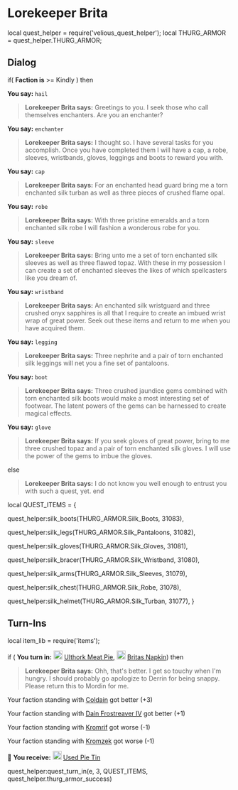 # Lorekeeper Brita


local quest_helper = require('velious_quest_helper');
local THURG_ARMOR = quest_helper.THURG_ARMOR;



## Dialog

if( **Faction is** >= Kindly ) then 


**You say:** `hail`




>**Lorekeeper Brita says:** Greetings to you.  I seek those who call themselves enchanters.  Are you an enchanter?


**You say:** `enchanter`




>**Lorekeeper Brita says:** I thought so.  I have several tasks for you accomplish.  Once you have completed them I will have a cap, a robe, sleeves, wristbands, gloves, leggings and boots to reward you with.
 

**You say:** `cap`




>**Lorekeeper Brita says:** For an enchanted head guard bring me a torn enchanted silk turban as well as three pieces of crushed flame opal.
 

**You say:** `robe`




>**Lorekeeper Brita says:** With three pristine emeralds and a torn enchanted silk robe I will fashion a wonderous robe for you.


**You say:** `sleeve`




>**Lorekeeper Brita says:** Bring unto me a set of torn enchanted silk sleeves as well as three flawed topaz.  With these in my possession I can create a set of enchanted sleeves the likes of which spellcasters like you dream of.


**You say:** `wristband`




>**Lorekeeper Brita says:** An enchanted silk wristguard and three crushed onyx sapphires is all that I require to create an imbued wrist wrap of great power.  Seek out these items and return to me when you have acquired them.


**You say:** `legging`




>**Lorekeeper Brita says:** Three nephrite and a pair of torn enchanted silk leggings will net you a fine set of pantaloons.


**You say:** `boot`




>**Lorekeeper Brita says:** Three crushed jaundice gems combined with torn enchanted silk boots would make a most interesting set of footwear.  The latent powers of the gems can be harnessed to create magical effects.


**You say:** `glove`




>**Lorekeeper Brita says:** If you seek gloves of great power, bring to me three crushed topaz and a pair of torn enchanted silk gloves.  I will use the power of the gems to imbue the gloves.


else


>**Lorekeeper Brita says:** I do not know you well enough to entrust you with such a quest, yet.
end

local QUEST_ITEMS = {



quest_helper:silk_boots(THURG_ARMOR.Silk_Boots, 31083),



quest_helper:silk_legs(THURG_ARMOR.Silk_Pantaloons, 31082),



quest_helper:silk_gloves(THURG_ARMOR.Silk_Gloves, 31081),



quest_helper:silk_bracer(THURG_ARMOR.Silk_Wristband, 31080),



quest_helper:silk_arms(THURG_ARMOR.Silk_Sleeves, 31079),



quest_helper:silk_chest(THURG_ARMOR.Silk_Robe, 31078),



quest_helper:silk_helmet(THURG_ARMOR.Silk_Turban, 31077),
}



## Turn-Ins


local item_lib = require('items');


if ( **You turn in:** <img style="background:url(/static/icons/blank_slot.gif);width:20px;height:20px;" src="/static/icons/item_1019.png" alt="" /> <a
                                href="/item/1427" data-url="1427" class="tooltip-link link">Ulthork Meat Pie</a>, <img style="background:url(/static/icons/blank_slot.gif);width:20px;height:20px;" src="/static/icons/item_870.png" alt="" /> <a
                                href="/item/1417" data-url="1417" class="tooltip-link link">Britas Napkin</a>) then


>**Lorekeeper Brita says:** Ohh, that's better. I get so touchy when I'm hungry. I should probably go apologize to Derrin for being snappy. Please return this to Mordin for me.


Your faction standing with [Coldain](/faction/406) got better (<span class='text-success'>+3</span>)


Your faction standing with [Dain Frostreaver IV](/faction/405) got better (<span class='text-success'>+1</span>)


Your faction standing with [Kromrif](/faction/419) got worse (<span class='text-danger'>-1</span>)


Your faction standing with [Kromzek](/faction/448) got worse (<span class='text-danger'>-1</span>)


 &#127873; **You receive:**  <img style="background:url(/static/icons/blank_slot.gif);width:20px;height:20px;" src="/static/icons/item_1013.png" alt="" /> <a
                                href="/item/1424" data-url="1424" class="tooltip-link link">Used Pie Tin</a> 

 

quest_helper:quest_turn_in(e, 3, QUEST_ITEMS, quest_helper.thurg_armor_success)